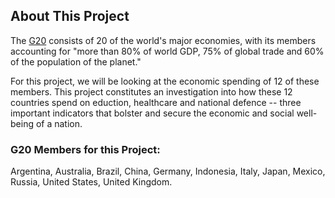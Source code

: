 ## About This Project

The [G20](https://www.g20.org/) consists of 20 of the world's major economies, with its members accounting for "more than 80% of world GDP, 75% of global trade and 60% of the population of the planet." 

For this project, we will be looking at the economic spending of 12 of these members. This project constitutes an investigation into how these 12 countries spend on eduction, healthcare and national defence -- three important indicators that bolster and secure the economic and social well-being of a nation.

### G20 Members for this Project:

Argentina, Australia, Brazil, China, Germany, Indonesia, Italy, Japan, Mexico, Russia, United States, United Kingdom.

<!--
**s-guevara/s-guevara** is a ✨ _special_ ✨ repository because its `README.md` (this file) appears on your GitHub profile.

Here are some ideas to get you started:

- 🔭 I’m currently working on ...
- 🌱 I’m currently learning ...
- 👯 I’m looking to collaborate on ...
- 🤔 I’m looking for help with ...
- 💬 Ask me about ...
- 📫 How to reach me: ...
- 😄 Pronouns: ...
- ⚡ Fun fact: ...
-->
